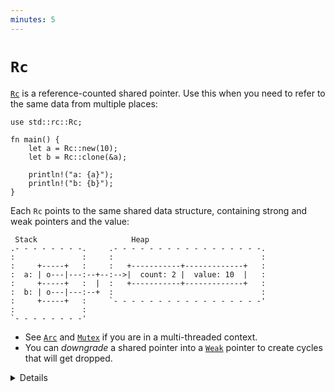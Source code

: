 ```yaml
---
minutes: 5
---
```


# `Rc`

[`Rc`][1] is a reference-counted shared pointer. Use this when you need to refer
to the same data from multiple places:

```rust,editable
use std::rc::Rc;

fn main() {
    let a = Rc::new(10);
    let b = Rc::clone(&a);

    println!("a: {a}");
    println!("b: {b}");
}
```

Each `Rc` points to the same shared data structure, containing strong and weak
pointers and the value:

```bob
 Stack                     Heap
.- - - - - - - -.     .- - - - - - - - - - - - - - - - -.
:               :     :                                 :
:     +-----+   :     :   +-----------+-------------+   :
:  a: | o---|---:--+--:-->|  count: 2 |  value: 10  |   :
:     +-----+   :  |  :   +-----------+-------------+   :
:  b: | o---|---:--+  :                                 :
:     +-----+   :     `- - - - - - - - - - - - - - - - -'
:               :     
`- - - - - - - -'
```

- See [`Arc`][2] and [`Mutex`][3] if you are in a multi-threaded context.
- You can _downgrade_ a shared pointer into a [`Weak`][4] pointer to create
  cycles that will get dropped.

[1]: https://doc.rust-lang.org/std/rc/struct.Rc.html
[2]: ../concurrency/shared-state/arc.md
[3]: https://doc.rust-lang.org/std/sync/struct.Mutex.html
[4]: https://doc.rust-lang.org/std/rc/struct.Weak.html

<details>

- `Rc`'s count ensures that its contained value is valid for as long as there
  are references.
- `Rc` in Rust is like `std::shared_ptr` in C++.
- `Rc::clone` is cheap: it creates a pointer to the same allocation and
  increases the reference count. Does not make a deep clone and can generally be
  ignored when looking for performance issues in code.
- `make_mut` actually clones the inner value if necessary ("clone-on-write") and
  returns a mutable reference.
- Use `Rc::strong_count` to check the reference count.
- `Rc::downgrade` gives you a _weakly reference-counted_ object to create cycles
  that will be dropped properly (likely in combination with `RefCell`).

</details>
